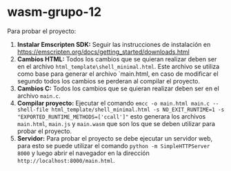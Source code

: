 # wasm-grupo-12

Para probar el proyecto:
1. **Instalar Emscripten SDK:** Seguir las instrucciones de instalación en https://emscripten.org/docs/getting_started/downloads.html
2. **Cambios HTML:** Todos los cambios que se quieran realizar deben ser en el archivo `html_template\shell_minimal.html`. Este archivo se utiliza como base para generar el archivo `main.html, en caso de modificar el segundo todos los cambios se perderan al compilar el proyecto.
3. **Cambios C:** Todos los cambios que se quieran realizar deben ser en el archivo `main.c`.
4. **Compilar proyecto:** Ejecutar el comando `emcc -o main.html main.c --shell-file html_template/shell_minimal.html -s NO_EXIT_RUNTIME=1 -s "EXPORTED_RUNTIME_METHODS=['ccall']"` esto generara los archivos `main.html`, `main.js` y `main.wasm` que son los que se deben utilizar para probar el proyecto.
5. **Servidor:** Para probar el proyecto se debe ejecutar un servidor web, para esto se puede utilizar el comando `python -m SimpleHTTPServer 8000` y luego abrir el navegador en la dirección `http://localhost:8000/main.html`.